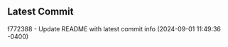 
## Latest Commit
f772388 - Update README with latest commit info (2024-09-01 11:49:36 -0400) <Yunxi-Zhou>
